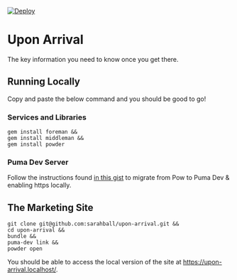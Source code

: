 [![Deploy](https://www.herokucdn.com/deploy/button.svg)](https://heroku.com/deploy)

# Upon Arrival

The key information you need to know once you get there.

## Running Locally

Copy and paste the below command and you should be good to go!

### Services and Libraries

    gem install foreman &&
    gem install middleman &&
    gem install powder

### Puma Dev Server

Follow the instructions found [in this gist](https://gist.github.com/MikeRogers0/5d3eceb38bae7b662476778f1d8d29cc) to migrate from Pow to Puma Dev & enabling https locally.

## The Marketing Site

    git clone git@github.com:sarahball/upon-arrival.git &&
    cd upon-arrival &&
    bundle &&
    puma-dev link &&
    powder open

You should be able to access the local version of the site at https://upon-arrival.localhost/.
